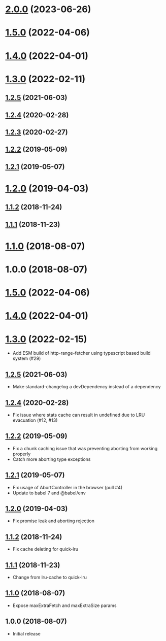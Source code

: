 # [2.0.0](https://github.com/rbuels/http-range-fetcher/compare/v1.5.0...v2.0.0) (2023-06-26)

# [1.5.0](https://github.com/rbuels/http-range-fetcher/compare/v1.4.0...v1.5.0) (2022-04-06)

# [1.4.0](https://github.com/rbuels/http-range-fetcher/compare/v1.3.0...v1.4.0) (2022-04-01)

# [1.3.0](https://github.com/rbuels/http-range-fetcher/compare/v1.2.5...v1.3.0) (2022-02-11)

## [1.2.5](https://github.com/rbuels/http-range-fetcher/compare/v1.2.4...v1.2.5) (2021-06-03)

## [1.2.4](https://github.com/rbuels/http-range-fetcher/compare/v1.2.3...v1.2.4) (2020-02-28)

## [1.2.3](https://github.com/rbuels/http-range-fetcher/compare/v1.2.2...v1.2.3) (2020-02-27)

## [1.2.2](https://github.com/rbuels/http-range-fetcher/compare/v1.2.1...v1.2.2) (2019-05-09)

## [1.2.1](https://github.com/rbuels/http-range-fetcher/compare/v1.2.0...v1.2.1) (2019-05-07)

# [1.2.0](https://github.com/rbuels/http-range-fetcher/compare/v1.1.2...v1.2.0) (2019-04-03)

## [1.1.2](https://github.com/rbuels/http-range-fetcher/compare/v1.1.1...v1.1.2) (2018-11-24)

## [1.1.1](https://github.com/rbuels/http-range-fetcher/compare/v1.1.0...v1.1.1) (2018-11-23)

# [1.1.0](https://github.com/rbuels/http-range-fetcher/compare/v1.0.0...v1.1.0) (2018-08-07)

# 1.0.0 (2018-08-07)

# [1.5.0](https://github.com/rbuels/http-range-fetcher/compare/v1.4.0...v1.5.0) (2022-04-06)

# [1.4.0](https://github.com/rbuels/http-range-fetcher/compare/v1.3.0...v1.4.0) (2022-04-01)

<a name="1.3.0"></a>

# [1.3.0](https://github.com/rbuels/http-range-fetcher/compare/v1.2.5...v1.3.0) (2022-02-15)

- Add ESM build of http-range-fetcher using typescript based build system (#29)

<a name="1.2.5"></a>

## [1.2.5](https://github.com/rbuels/http-range-fetcher/compare/v1.2.4...v1.2.5) (2021-06-03)

- Make standard-changelog a devDependency instead of a dependency

<a name="1.2.4"></a>

## [1.2.4](https://github.com/rbuels/http-range-fetcher/compare/v1.2.3...v1.2.4) (2020-02-28)

- Fix issue where stats cache can result in undefined due to LRU evacuation
  (#12, #13)

## [1.2.2](https://github.com/rbuels/http-range-fetcher/compare/v1.2.1...v1.2.2) (2019-05-09)

- Fix a chunk caching issue that was preventing aborting from working properly
- Catch more aborting type exceptions

## [1.2.1](https://github.com/rbuels/http-range-fetcher/compare/v1.2.0...v1.2.1) (2019-05-07)

- Fix usage of AbortController in the browser (pull #4)
- Update to babel 7 and @babel/env

## [1.2.0](https://github.com/rbuels/http-range-fetcher/compare/v1.1.2...v1.2.0) (2019-04-03)

- Fix promise leak and aborting rejection

## [1.1.2](https://github.com/rbuels/http-range-fetcher/compare/v1.1.1...v1.1.2) (2018-11-24)

- Fix cache deleting for quick-lru

## [1.1.1](https://github.com/rbuels/http-range-fetcher/compare/v1.1.0...v1.1.1) (2018-11-23)

- Change from lru-cache to quick-lru

## [1.1.0](https://github.com/rbuels/http-range-fetcher/compare/v1.0.0...v1.1.0) (2018-08-07)

- Expose maxExtraFetch and maxExtraSize params

## 1.0.0 (2018-08-07)

- Initial release
